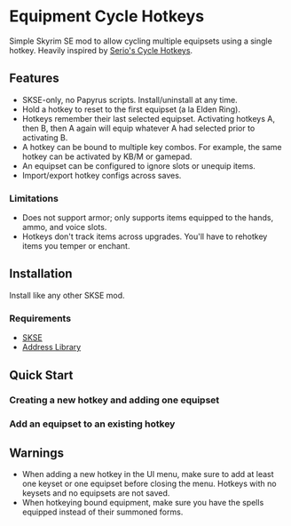 # Equipment Cycle Hotkeys

Simple Skyrim SE mod to allow cycling multiple equipsets using a single hotkey. Heavily inspired by [Serio's Cycle Hotkeys](https://www.nexusmods.com/skyrimspecialedition/mods/27184).

## Features
- SKSE-only, no Papyrus scripts. Install/uninstall at any time.
- Hold a hotkey to reset to the first equipset (a la Elden Ring).
- Hotkeys remember their last selected equipset. Activating hotkeys A, then B, then A again will equip whatever A had selected prior to activating B.
- A hotkey can be bound to multiple key combos. For example, the same hotkey can be activated by KB/M or gamepad.
- An equipset can be configured to ignore slots or unequip items.
- Import/export hotkey configs across saves.

### Limitations
- Does not support armor; only supports items equipped to the hands, ammo, and voice slots.
- Hotkeys don't track items across upgrades. You'll have to rehotkey items you temper or enchant.

## Installation

Install like any other SKSE mod.

### Requirements
- [SKSE](https://skse.silverlock.org)
- [Address Library](https://www.nexusmods.com/skyrimspecialedition/mods/32444)

## Quick Start

### Creating a new hotkey and adding one equipset

### Add an equipset to an existing hotkey

## Warnings
- When adding a new hotkey in the UI menu, make sure to add at least one keyset or one equipset before closing the menu. Hotkeys with no keysets and no equipsets are not saved.
- When hotkeying bound equipment, make sure you have the spells equipped instead of their summoned forms.
